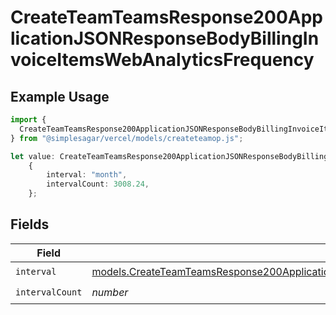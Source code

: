 # CreateTeamTeamsResponse200ApplicationJSONResponseBodyBillingInvoiceItemsWebAnalyticsFrequency

## Example Usage

```typescript
import {
  CreateTeamTeamsResponse200ApplicationJSONResponseBodyBillingInvoiceItemsWebAnalyticsFrequency,
} from "@simplesagar/vercel/models/createteamop.js";

let value: CreateTeamTeamsResponse200ApplicationJSONResponseBodyBillingInvoiceItemsWebAnalyticsFrequency =
    {
        interval: "month",
        intervalCount: 3008.24,
    };
```

## Fields

| Field                                                                                                                                                                                                            | Type                                                                                                                                                                                                             | Required                                                                                                                                                                                                         | Description                                                                                                                                                                                                      |
| ---------------------------------------------------------------------------------------------------------------------------------------------------------------------------------------------------------------- | ---------------------------------------------------------------------------------------------------------------------------------------------------------------------------------------------------------------- | ---------------------------------------------------------------------------------------------------------------------------------------------------------------------------------------------------------------- | ---------------------------------------------------------------------------------------------------------------------------------------------------------------------------------------------------------------- |
| `interval`                                                                                                                                                                                                       | [models.CreateTeamTeamsResponse200ApplicationJSONResponseBodyBillingInvoiceItemsWebAnalyticsInterval](../models/createteamteamsresponse200applicationjsonresponsebodybillinginvoiceitemswebanalyticsinterval.md) | :heavy_check_mark:                                                                                                                                                                                               | N/A                                                                                                                                                                                                              |
| `intervalCount`                                                                                                                                                                                                  | *number*                                                                                                                                                                                                         | :heavy_check_mark:                                                                                                                                                                                               | N/A                                                                                                                                                                                                              |